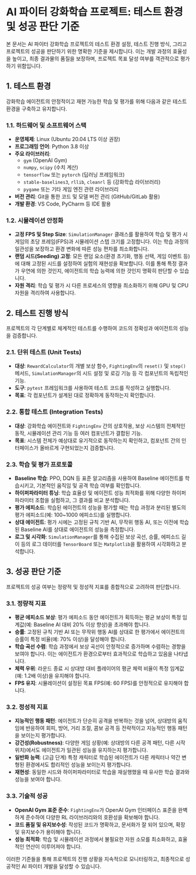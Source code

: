 # AI 파이터 강화학습 프로젝트: 테스트 환경 및 성공 판단 기준

본 문서는 AI 파이터 강화학습 프로젝트의 테스트 환경 설정, 테스트 진행 방식, 그리고 프로젝트의 성공을 판단하기 위한 명확한 기준을 제시합니다. 이는 개발 과정의 효율성을 높이고, 최종 결과물의 품질을 보장하며, 프로젝트 목표 달성 여부를 객관적으로 평가하기 위함입니다.

## 1. 테스트 환경

강화학습 에이전트의 안정적이고 재현 가능한 학습 및 평가를 위해 다음과 같은 테스트 환경을 구축하고 유지합니다.

### 1.1. 하드웨어 및 소프트웨어 스택

*   **운영체제**: Linux (Ubuntu 20.04 LTS 이상 권장)
*   **프로그래밍 언어**: Python 3.8 이상
*   **주요 라이브러리**: 
    *   `gym` (OpenAI Gym)
    *   `numpy`, `scipy` (수치 계산)
    *   `tensorflow` 또는 `pytorch` (딥러닝 프레임워크)
    *   `stable-baselines3`, `rllib`, `cleanrl` 등 (강화학습 라이브러리)
    *   `pygame` 또는 기타 게임 엔진 관련 라이브러리
*   **버전 관리**: Git을 통한 코드 및 모델 버전 관리 (GitHub/GitLab 활용)
*   **개발 환경**: VS Code, PyCharm 등 IDE 활용

### 1.2. 시뮬레이션 안정화

*   **고정 FPS 및 Step Size**: `SimulationManager` 클래스를 활용하여 학습 및 평가 시 게임의 초당 프레임(FPS)과 시뮬레이션 스텝 크기를 고정합니다. 이는 학습 과정의 일관성을 보장하고 환경 변화에 따른 성능 편차를 최소화합니다.
*   **랜덤 시드(Seeding) 고정**: 모든 랜덤 요소(환경 초기화, 행동 선택, 게임 이벤트 등)에 대해 고정된 시드를 설정하여 실험의 재현성을 확보합니다. 이를 통해 특정 결과가 우연에 의한 것인지, 에이전트의 학습 능력에 의한 것인지 명확히 판단할 수 있습니다.
*   **자원 격리**: 학습 및 평가 시 다른 프로세스의 영향을 최소화하기 위해 GPU 및 CPU 자원을 격리하여 사용합니다.

## 2. 테스트 진행 방식

프로젝트의 각 단계별로 체계적인 테스트를 수행하여 코드의 정확성과 에이전트의 성능을 검증합니다.

### 2.1. 단위 테스트 (Unit Tests)

*   **대상**: `RewardCalculator`의 개별 보상 함수, `FightingEnv`의 `reset()` 및 `step()` 메서드, `SimulationManager`의 시드 설정 및 로깅 기능 등 각 컴포넌트의 독립적인 기능.
*   **도구**: `pytest` 프레임워크를 사용하여 테스트 코드를 작성하고 실행합니다.
*   **목표**: 각 컴포넌트가 설계된 대로 정확하게 동작하는지 확인합니다.

### 2.2. 통합 테스트 (Integration Tests)

*   **대상**: 강화학습 에이전트와 `FightingEnv` 간의 상호작용, 보상 시스템의 전체적인 동작, 시뮬레이션 관리 기능 등 여러 컴포넌트가 결합된 기능.
*   **목표**: 시스템 전체가 예상대로 유기적으로 동작하는지 확인하고, 컴포넌트 간의 인터페이스가 올바르게 구현되었는지 검증합니다.

### 2.3. 학습 및 평가 프로토콜

*   **Baseline 학습**: PPO, DQN 등 표준 알고리즘을 사용하여 Baseline 에이전트를 학습시키고, 기본적인 움직임 및 공격 학습 여부를 확인합니다.
*   **하이퍼파라미터 튜닝**: 학습 효율성 및 에이전트 성능 최적화를 위해 다양한 하이퍼파라미터 조합을 실험하고, 그 결과를 비교 분석합니다.
*   **평가 에피소드**: 학습된 에이전트의 성능을 평가할 때는 학습 과정과 분리된 별도의 평가 에피소드(예: 100~1000 에피소드)를 실행합니다.
*   **상대 에이전트**: 평가 시에는 고정된 규칙 기반 AI, 무작위 행동 AI, 또는 이전에 학습된 Baseline AI를 상대로 에이전트의 성능을 측정합니다.
*   **로그 및 시각화**: `SimulationManager`를 통해 수집된 보상 곡선, 승률, 에피소드 길이 등의 로그 데이터를 `TensorBoard` 또는 `Matplotlib`을 활용하여 시각화하고 분석합니다.

## 3. 성공 판단 기준

프로젝트의 성공 여부는 정량적 및 정성적 지표를 종합적으로 고려하여 판단합니다.

### 3.1. 정량적 지표

*   **평균 에피소드 보상**: 평가 에피소드 동안 에이전트가 획득하는 평균 보상이 특정 임계값(예: Baseline AI 대비 20% 이상 향상)을 초과해야 합니다.
*   **승률**: 고정된 규칙 기반 AI 또는 무작위 행동 AI를 상대로 한 평가에서 에이전트의 승률이 특정 비율(예: 70% 이상)을 달성해야 합니다.
*   **학습 곡선 수렴**: 학습 과정에서 보상 곡선이 안정적으로 증가하며 수렴하는 경향을 보여야 합니다. 이는 에이전트가 환경으로부터 효과적으로 학습하고 있음을 나타냅니다.
*   **체력 우위**: 라운드 종료 시 상대방 대비 플레이어의 평균 체력 비율이 특정 임계값(예: 1.2배 이상)을 유지해야 합니다.
*   **FPS 유지**: 시뮬레이션이 설정된 목표 FPS(예: 60 FPS)를 안정적으로 유지해야 합니다.

### 3.2. 정성적 지표

*   **지능적인 행동 패턴**: 에이전트가 단순히 공격을 반복하는 것을 넘어, 상대방의 움직임에 반응하여 회피, 방어, 거리 조절, 콤보 공격 등 전략적이고 지능적인 행동 패턴을 보이는지 평가합니다.
*   **강건성(Robustness)**: 다양한 게임 상황(예: 상대방의 다른 공격 패턴, 다른 시작 위치)에서도 에이전트가 일관된 성능을 유지하는지 평가합니다.
*   **일반화 능력**: (고급 단계) 특정 캐릭터로 학습된 에이전트가 다른 캐릭터나 약간 변형된 환경에서도 합리적인 성능을 보이는지 평가합니다.
*   **재현성**: 동일한 시드와 하이퍼파라미터로 학습을 재실행했을 때 유사한 학습 결과와 성능을 보여야 합니다.

### 3.3. 기술적 성공

*   **OpenAI Gym 표준 준수**: `FightingEnv`가 OpenAI Gym 인터페이스 표준을 완벽하게 준수하여 다양한 RL 라이브러리와의 호환성을 확보해야 합니다.
*   **코드 품질 및 유지보수성**: 작성된 코드가 명확하고, 문서화가 잘 되어 있으며, 확장 및 유지보수가 용이해야 합니다.
*   **성능 최적화**: 학습 및 시뮬레이션 과정에서 불필요한 자원 소모를 최소화하고, 효율적인 연산이 이루어져야 합니다.

이러한 기준들을 통해 프로젝트의 진행 상황을 지속적으로 모니터링하고, 최종적으로 성공적인 AI 파이터 개발을 달성할 수 있습니다.